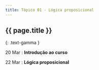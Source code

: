 ```yaml
---
title: Tópico 01 - Lógica proposicional
---
```


## {{ page.title }}
{: .text-gamma }

20 Mar
: **Introdução ao curso**

22 Mar
: **Lógica proposicional**
